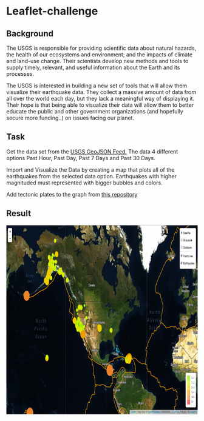 # Leaflet-challenge

## Background

The USGS is responsible for providing scientific data about natural hazards, the health of our ecosystems and environment; and the impacts of climate and land-use change. Their scientists develop new methods and tools to supply timely, relevant, and useful information about the Earth and its processes. 

The USGS is interested in building a new set of tools that will allow them visualize their earthquake data. They collect a massive amount of data from all over the world each day, but they lack a meaningful way of displaying it. Their hope is that being able to visualize their data will allow them to better educate the public and other government organizations (and hopefully secure more funding..) on issues facing our planet.


## Task

Get the data set from the [USGS GeoJSON Feed.](https://earthquake.usgs.gov/earthquakes/feed/v1.0/geojson.php) The data 4 different options
Past Hour, Past Day, Past 7 Days and Past 30 Days.

Import and Visualize the Data by creating a map that plots all of the earthquakes from the selected data option. Earthquakes with higher magnituded must represented with bigger bubbles and colors.

Add tectonic plates to the graph from [this repository](https://github.com/fraxen/tectonicplates)

## Result

<p align="center">
  <img width="860" height="500" src="https://github.com/ovinueza/leaflet-challenge/blob/master/Images/5-Advanced.png">
</p>




